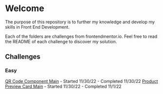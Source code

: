 # Welcome

The purpose of this repository is to further my knowledge and develop my skills in Front End Development.

Each of the folders are challenges from frontendmentor.io. Feel free to read the README of each challenge to discover my solution.

## Challenges

### Easy

[QR Code Component Main](https://spencer-rafada.github.io/frontendmentor-challenges/qr-code-component-main/) - Started 11/30/22 - Completed 11/30/22
[Product Preview Card Main](https://spencer-rafada.github.io/frontendmentor-challenges/product-preview-card-component-main/) - Started 11/30/22 - Completed 11/1/22